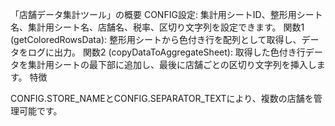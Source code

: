「店舗データ集計ツール」の概要
CONFIG設定: 集計用シートID、整形用シート名、集計用シート名、店舗名、税率、区切り文字列を設定できます。
関数1 (getColoredRowsData): 整形用シートから色付き行を配列として取得し、データをログに出力。
関数2 (copyDataToAggregateSheet): 取得した色付き行データを集計用シートの最下部に追加し、最後に店舗ごとの区切り文字列を挿入します。
特徴

CONFIG.STORE_NAMEとCONFIG.SEPARATOR_TEXTにより、複数の店舗を管理可能です。

